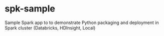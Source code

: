 # spk-sample
Sample Spark app to to demonstrate Python packaging and deployment in Spark cluster (Databricks, HDInsight, Local) 
